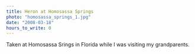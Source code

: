 ```yaml
---
title: Heron at Homosassa Springs
photo: "homosassa_springs_1.jpg"
date: "2008-03-18"
hours_to_write: 0
---
```


Taken at Homosassa Srings in Florida while I was visiting my grandparents.
